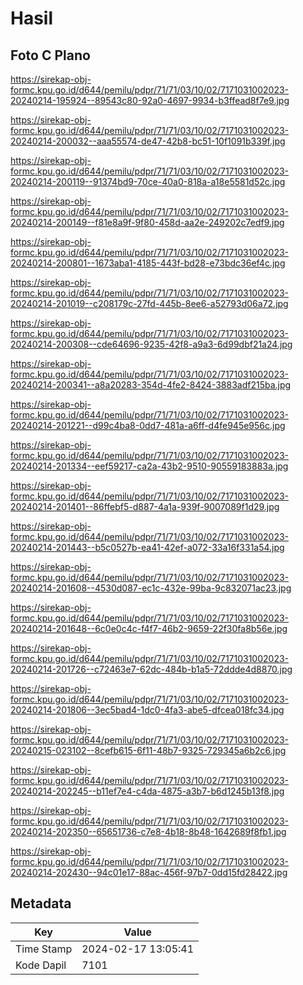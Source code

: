 # Hasil

## Foto C Plano

https://sirekap-obj-formc.kpu.go.id/d644/pemilu/pdpr/71/71/03/10/02/7171031002023-20240214-195924--89543c80-92a0-4697-9934-b3ffead8f7e9.jpg

https://sirekap-obj-formc.kpu.go.id/d644/pemilu/pdpr/71/71/03/10/02/7171031002023-20240214-200032--aaa55574-de47-42b8-bc51-10f1091b339f.jpg

https://sirekap-obj-formc.kpu.go.id/d644/pemilu/pdpr/71/71/03/10/02/7171031002023-20240214-200119--91374bd9-70ce-40a0-818a-a18e5581d52c.jpg

https://sirekap-obj-formc.kpu.go.id/d644/pemilu/pdpr/71/71/03/10/02/7171031002023-20240214-200149--f81e8a9f-9f80-458d-aa2e-249202c7edf9.jpg

https://sirekap-obj-formc.kpu.go.id/d644/pemilu/pdpr/71/71/03/10/02/7171031002023-20240214-200801--1673aba1-4185-443f-bd28-e73bdc36ef4c.jpg

https://sirekap-obj-formc.kpu.go.id/d644/pemilu/pdpr/71/71/03/10/02/7171031002023-20240214-201019--c208179c-27fd-445b-8ee6-a52793d06a72.jpg

https://sirekap-obj-formc.kpu.go.id/d644/pemilu/pdpr/71/71/03/10/02/7171031002023-20240214-200308--cde64696-9235-42f8-a9a3-6d99dbf21a24.jpg

https://sirekap-obj-formc.kpu.go.id/d644/pemilu/pdpr/71/71/03/10/02/7171031002023-20240214-200341--a8a20283-354d-4fe2-8424-3883adf215ba.jpg

https://sirekap-obj-formc.kpu.go.id/d644/pemilu/pdpr/71/71/03/10/02/7171031002023-20240214-201221--d99c4ba8-0dd7-481a-a6ff-d4fe945e956c.jpg

https://sirekap-obj-formc.kpu.go.id/d644/pemilu/pdpr/71/71/03/10/02/7171031002023-20240214-201334--eef59217-ca2a-43b2-9510-90559183883a.jpg

https://sirekap-obj-formc.kpu.go.id/d644/pemilu/pdpr/71/71/03/10/02/7171031002023-20240214-201401--86ffebf5-d887-4a1a-939f-9007089f1d29.jpg

https://sirekap-obj-formc.kpu.go.id/d644/pemilu/pdpr/71/71/03/10/02/7171031002023-20240214-201443--b5c0527b-ea41-42ef-a072-33a16f331a54.jpg

https://sirekap-obj-formc.kpu.go.id/d644/pemilu/pdpr/71/71/03/10/02/7171031002023-20240214-201608--4530d087-ec1c-432e-99ba-9c832071ac23.jpg

https://sirekap-obj-formc.kpu.go.id/d644/pemilu/pdpr/71/71/03/10/02/7171031002023-20240214-201648--6c0e0c4c-f4f7-46b2-9659-22f30fa8b56e.jpg

https://sirekap-obj-formc.kpu.go.id/d644/pemilu/pdpr/71/71/03/10/02/7171031002023-20240214-201726--c72463e7-62dc-484b-b1a5-72ddde4d8870.jpg

https://sirekap-obj-formc.kpu.go.id/d644/pemilu/pdpr/71/71/03/10/02/7171031002023-20240214-201806--3ec5bad4-1dc0-4fa3-abe5-dfcea018fc34.jpg

https://sirekap-obj-formc.kpu.go.id/d644/pemilu/pdpr/71/71/03/10/02/7171031002023-20240215-023102--8cefb615-6f11-48b7-9325-729345a6b2c6.jpg

https://sirekap-obj-formc.kpu.go.id/d644/pemilu/pdpr/71/71/03/10/02/7171031002023-20240214-202245--b11ef7e4-c4da-4875-a3b7-b6d1245b13f8.jpg

https://sirekap-obj-formc.kpu.go.id/d644/pemilu/pdpr/71/71/03/10/02/7171031002023-20240214-202350--65651736-c7e8-4b18-8b48-1642689f8fb1.jpg

https://sirekap-obj-formc.kpu.go.id/d644/pemilu/pdpr/71/71/03/10/02/7171031002023-20240214-202430--94c01e17-88ac-456f-97b7-0dd15fd28422.jpg


## Metadata

| Key        | Value               |
| ---------- | ------------------- |
| Time Stamp | 2024-02-17 13:05:41 |
| Kode Dapil | 7101                |



